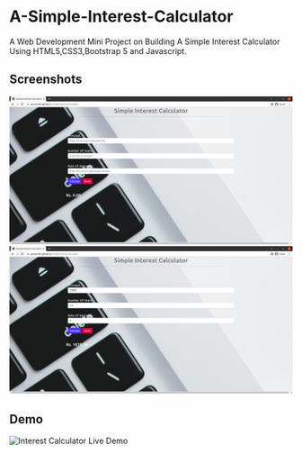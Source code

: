 # A-Simple-Interest-Calculator
A Web Development Mini Project on Building A Simple Interest Calculator Using HTML5,CSS3,Bootstrap 5 and Javascript.


## Screenshots

![Application Screenshot here](./screenshots/application_screenshot_1.png)
![Application Screenshot Here](./screenshots/application_screenshot_2.png)


## Demo

![Interest Calculator Live Demo](https://gourav1001.github.io/A-Simple-Interest-Calculator/)
